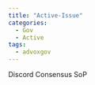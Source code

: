 ```yaml
---
title: "Active-Issue"
categories:
  - Gov
  - Active
tags:
  - advoxgov
---
```

Discord Consensus SoP
